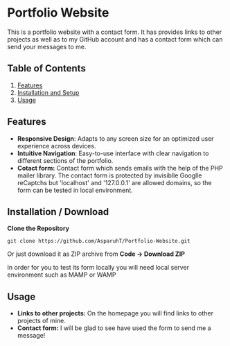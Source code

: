 # Portfolio Website

This is a  portfolio website with a contact form. It has provides links to other projects as well as to my GitHub account and has a contact form which can send your messages to me.

## Table of Contents

1. [Features](#features)
2. [Installation and Setup](#installation--download)
3. [Usage](#usage)


## Features

- **Responsive Design**: Adapts to any screen size for an optimized user experience across devices.
- **Intuitive Navigation**: Easy-to-use interface with clear navigation to different sections of the portfolio.
- **Cotact form:** Contact form which sends emails with the help of the PHP mailer library. The contact form is protected by invisiblle Googlle reCaptchs but 'localhost' and '127.0.0.1' are allowed domains, so the form can be tested in local environment.

## Installation / Download

 **Clone the Repository**
   ````
   git clone https://github.com/AsparuhT/Portfolio-Website.git
   ````
   
Or just download it as ZIP archive from **Code -> Download ZIP**

In order for you to test its form locally you will need local server environment such as MAMP or WAMP

## Usage

- **Links to other projects:** On the homepage you will find links to other projects of mine.
- **Contact form:** I will be glad to see have used the form to send me a message!
